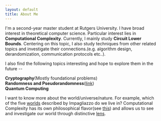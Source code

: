 ```yaml
---
layout: default
title: About Me
---
```


I'm a second-year master student at Rutgers University. I have broad interest in theoretical computer science. Particular interest lies in **Computational Complexity**. Currently, I mainly study **Circuit Lower Bounds**. Centering on this topic, I also study techniques from other related topics and investigate their connections.(e.g. algorithm design, derandomization, communication protocols etc..).

I also find the following topics interesting and hope to explore them in the future --

**Cryptography**(Mostly foundational problems)  
**Randomness and Pseudorandomness**([link](http://www.math.ias.edu/~avi/BOOKS/Randomness_and_Pseudorandomness.pdf))  
**Quantum Computing**

I want to know more about the world/universe/nature. For example, which of the five [worlds](http://citeseerx.ist.psu.edu/viewdoc/download?doi=10.1.1.678.8930&rep=rep1&type=pdf) described by Impagliazzo do we live in? Computational Complexity has its own philosophical flavor(see [this](https://www.scottaaronson.com/papers/philos.pdf)) and allows us to see and investigate our world through distinctive [lens](https://www.ias.edu/ideas/2014/lens-of-computation-workshop).